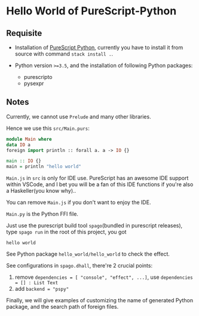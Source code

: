 # **Hello World** of PureScript-Python

## Requisite

- Installation of [PureScript Python](https://github.com/thautwarm/purescript-python/), currently you have to install it from source with command `stack install .`.

- Python version `>=3.5`, and the installation of following Python packages:
  - purescripto
  - pysexpr

## Notes

Currently, we cannot use `Prelude` and many other libraries.

Hence we use this `src/Main.purs`:

```purescript
module Main where
data IO a
foreign import println :: forall a. a -> IO {}

main :: IO {}
main = println "hello world"
```

`Main.js` in `src` is only for IDE use. PureScript has an awesome IDE support within VSCode, and I bet you will be a fan of this IDE functions if you're also a Haskeller(you know why)..

You can remove `Main.js` if you don't want to enjoy the IDE.

`Main.py` is the Python FFI file.

Just use the purescript build tool `spago`(bundled in purescript releases), type `spago run` in the root of this project, you got

```
hello world
```

See Python package  `hello_world/hello_world` to check the effect.

See configurations in `spago.dhall`, there're 2 crucial points:

1. remove `dependencies = [ "console", "effect", ...]`, use `dependencies = [] : List Text`
2. add `backend = "pspy"`

Finally, we will give examples of customizing the name of generated Python package, and the search path of foreign files.
